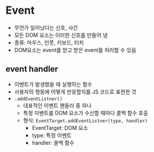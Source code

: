 # Event

- 무언가 일어났다는 신호, 사건
- 모든 DOM 요소는 이러한 신호를 만들어 냄
- 종류: 마우스, 인풋, 키보드, 터치
- DOM요소는 event를 받고 받은 event를 처리할 수 있음

## event handler

- 이벤트가 발생했을 때 실행하는 함수
- 사용자의 행동에 어떻게 반응할지를 JS 코드로 표현한 것
- `.addEventListner()`
    - 대표적인 이벤트 핸들러 중 하나
    - 특정 이벤트를 DOM 요소가 수신할 때마다 콜백 함수 호출
    - 형식: `EventTarget.addEventListner(type, handler)`
        - EventTarget: DOM 요소
        - type: 특정 이벤트
        - handler: 콜백 함수